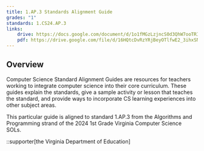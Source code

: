 ```yaml
---
title: 1.AP.3 Standards Alignment Guide
grades: "1"
standards: 1.CS24.AP.3
links:
    drive: https://docs.google.com/document/d/1o1fMGzLzjncS0d3QhW7ooTRI_bZtGFyWjRHRtX_xe_0/edit?usp=drive_link
    pdf: https://drive.google.com/file/d/16HQtcDvRzYRjBeyOTlfwE2_3ihxSNAYL/view?usp=drive_link
---
```


## Overview

Computer Science Standard Alignment Guides are resources for teachers working to integrate computer science into their core curriculum. These guides explain the standards, give a sample activity or lesson that teaches the standard, and provide ways to incorporate CS learning experiences into other subject areas. 

This particular guide is aligned to standard 1.AP.3 from the Algorithms and Programming strand of the 2024 1st Grade Virginia Computer Science SOLs.

::supporter[the Virginia Department of Education]
